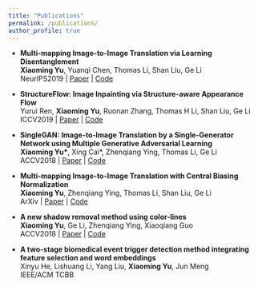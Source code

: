 ```yaml
---
title: "Publications"
permalink: /publications/
author_profile: true
---
```

- **Multi-mapping Image-to-Image Translation via Learning Disentanglement** <br> **Xiaoming Yu**, Yuanqi Chen, Thomas Li, Shan Liu, Ge Li <br> NeurIPS2019 \| [Paper](https://arxiv.org/pdf/1909.07877.pdf) \| [Code](https://github.com/Xiaoming-Yu/DMIT)

- **StructureFlow: Image Inpainting via Structure-aware Appearance Flow** <br> Yurui Ren, **Xiaoming Yu**, Ruonan Zhang, Thomas H Li, Shan Liu, Ge Li <br> ICCV2019 \| [Paper](https://arxiv.org/pdf/1908.03852.pdf) \| [Code](https://github.com/RenYurui/StructureFlow)

- **SingleGAN: Image-to-Image Translation by a Single-Generator Network using Multiple Generative Adversarial Learning** <br> **Xiaoming Yu\***, Xing Cai\*, Zhenqiang Ying, Thomas Li, Ge Li <br> ACCV2018 \| [Paper](https://arxiv.org/pdf/1810.04991.pdf) \| [Code](https://github.com/Xiaoming-Yu/SingleGAN)

- **Multi-mapping Image-to-Image Translation with Central Biasing Normalization** <br> **Xiaoming Yu**, Zhenqiang Ying, Thomas Li, Shan Liu, Ge Li <br> ArXiv \| [Paper](https://arxiv.org/pdf/1806.10050.pdf) \| [Code](https://github.com/Xiaoming-Yu/DMIT/tree/master/models/modules)

- **A new shadow removal method using color-lines** <br> **Xiaoming Yu**, Ge Li, Zhenqiang Ying, Xiaoqiang Guo <br> ACCV2018 \| [Paper](https://www.researchgate.net/profile/Xiaoming_Yu12/publication/318730124_A_New_Shadow_Removal_Method_Using_Color-Lines/links/59bf8bda458515e9cfd5098d/A-New-Shadow-Removal-Method-Using-Color-Lines.pdf) \| [Code](https://github.com/Xiaoming-Yu/ShadowRemoval)

- **A two-stage biomedical event trigger detection method integrating feature selection and word embeddings** <br> Xinyu He, Lishuang Li, Yang Liu, **Xiaoming Yu**, Jun Meng <br> IEEE/ACM TCBB
